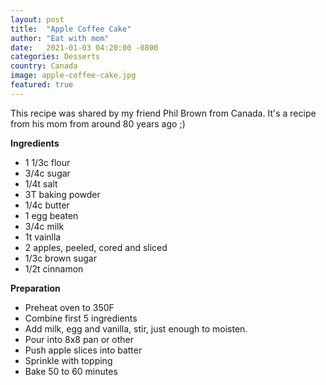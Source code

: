 ```yaml
---
layout: post
title:  "Apple Coffee Cake"
author: "Eat with mom"
date:   2021-01-03 04:20:00 -0800
categories: Desserts
country: Canada
image: apple-coffee-cake.jpg
featured: true
---
```


This recipe was shared by my friend Phil Brown from Canada. It's a recipe from his mom from around 80 years ago ;)

**Ingredients**

* 1 1/3c flour
* 3/4c sugar
* 1/4t salt
* 3T baking powder
* 1/4c butter
* 1 egg beaten
* 3/4c milk
* 1t vainlla
* 2 apples, peeled, cored and sliced
* 1/3c brown sugar
* 1/2t cinnamon

**Preparation**

* Preheat oven to 350F
* Combine first 5 ingredients
* Add milk, egg and vanilla, stir, just enough to moisten.
* Pour into 8x8 pan or other
* Push apple slices into batter
* Sprinkle with topping
* Bake 50 to 60 minutes